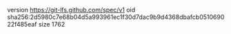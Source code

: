 version https://git-lfs.github.com/spec/v1
oid sha256:2d5980c7e68b04d5a993961ec1f30d7dac9b9d4368dbafcb051069022f485eaf
size 1762
